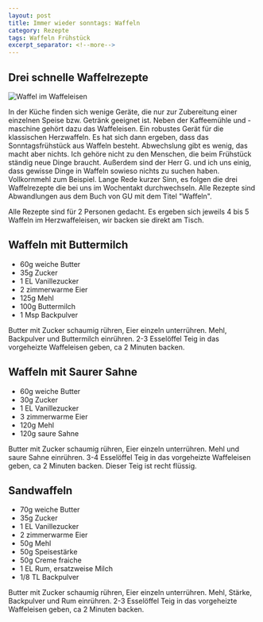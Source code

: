 ```yaml
---
layout: post
title: Immer wieder sonntags: Waffeln
category: Rezepte
tags: Waffeln Frühstück
excerpt_separator: <!--more-->
---
```


Drei schnelle Waffelrezepte
---------------------------

![Waffel im Waffeleisen](https://raw.githubusercontent.com/spinni/spinni.github.com/master/images/20150803-recipe-waffeln.jpg)

In der Küche finden sich wenige Geräte, die nur zur Zubereitung einer einzelnen Speise bzw. Getränk geeignet ist. Neben der Kaffeemühle und -maschine gehört dazu das Waffeleisen. Ein robustes Gerät für die klassischen Herzwaffeln. Es hat sich dann ergeben, dass das Sonntagsfrühstück aus Waffeln besteht. Abwechslung gibt es wenig, das macht aber nichts. Ich gehöre nicht zu den Menschen, die beim Frühstück ständig neue Dinge braucht. Außerdem sind der Herr G. und ich uns einig, dass gewisse Dinge in Waffeln sowieso nichts zu suchen haben. Vollkornmehl zum Beispiel. Lange Rede kurzer Sinn, es folgen die drei Waffelrezepte die bei uns im Wochentakt durchwechseln. Alle Rezepte sind Abwandlungen aus dem Buch von GU mit dem Titel "Waffeln".

<!--more-->

Alle Rezepte sind für 2 Personen gedacht. Es ergeben sich jeweils 4 bis 5 Waffeln im Herzwaffeleisen, wir backen sie direkt am Tisch.

Waffeln mit Buttermilch
-----------------------

* 60g weiche Butter
* 35g Zucker
* 1 EL Vanillezucker
* 2 zimmerwarme Eier
* 125g Mehl
* 100g Buttermilch
* 1 Msp Backpulver

Butter mit Zucker schaumig rühren, Eier einzeln unterrühren. Mehl, Backpulver und Buttermilch einrühren. 2-3 Esselöffel Teig in das vorgeheizte Waffeleisen geben, ca 2 Minuten backen.

Waffeln mit Saurer Sahne
------------------------

* 60g weiche Butter
* 30g Zucker
* 1 EL Vanillezucker
* 3 zimmerwarme Eier
* 120g Mehl
* 120g saure Sahne

Butter mit Zucker schaumig rühren, Eier einzeln unterrühren. Mehl und saure Sahne einrühren. 3-4 Esselöffel Teig in das vorgeheizte Waffeleisen geben, ca 2 Minuten backen. Dieser Teig ist recht flüssig.

Sandwaffeln
-----------

* 70g weiche Butter
* 35g Zucker
* 1 EL Vanillezucker
* 2 zimmerwarme Eier
* 50g Mehl
* 50g Speisestärke
* 50g Creme fraiche
* 1 EL Rum, ersatzweise Milch
* 1/8 TL Backpulver

Butter mit Zucker schaumig rühren, Eier einzeln unterrühren. Mehl, Stärke, Backpulver und Rum einrühren. 2-3 Esselöffel Teig in das vorgeheizte Waffeleisen geben, ca 2 Minuten backen.
